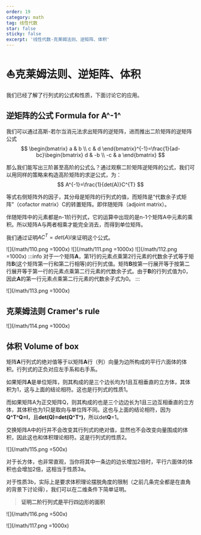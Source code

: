 ```yaml
---
order: 19
category: math
tag: 线性代数
star: false
sticky: false
excerpt: '线性代数-克莱姆法则、逆矩阵、体积'
---
```


# :boat:克莱姆法则、逆矩阵、体积

我们已经了解了行列式的公式和性质，下面讨论它的应用。

## 逆矩阵的公式 Formula for A^-1^

我们可以通过高斯-若尔当消元法求出矩阵的逆矩阵，进而推出二阶矩阵的逆矩阵公式
$$
\begin{bmatrix} a & b \\ c & d \end{bmatrix}^{-1}=\frac{1}{ad-bc}\begin{bmatrix} d & -b \\ -c & a \end{bmatrix}
$$

那么我们能写出三阶甚至高阶的公式么？通过观察二阶矩阵逆矩阵的公式，我们可以用同样的策略来构造高阶矩阵的求逆公式，为：
$$
A^{-1}=\frac{1}{det(A)}C^{T}
$$

等式右侧矩阵外的因子，其分母是矩阵的行列式的值，而矩阵是“代数余子式矩阵”（cofactor matrix）C的转置矩阵。即伴随矩阵（adjoint matrix）。

伴随矩阵中的元素都是n-1阶行列式，它的运算中出现的是n-1个矩阵A中元素的乘积。所以矩阵A与两者相乘才能完全消去，而得到单位矩阵。

我们通过证明$AC^{T}=det(A)I$来证明这个公式。

![](/math/110.png =1000x)
![](/math/111.png =1000x)
![](/math/112.png =1000x)
:::info
对于一个矩阵**A**，第1行的元素点乘第2行元素的代数余子式等于矩阵**B**(这个矩阵第一行和第二行相等)的行列式值。矩阵**B**按第一行展开等于按第二行展开等于第一行的元素点乘第二行元素的代数余子式。由于**B**的行列式值为0，因此**A**的第一行元素点乘第二行元素的代数余子式为0。
:::

![](/math/113.png =1000x)

## 克莱姆法则 Cramer's rule

![](/math/114.png =1000x)

## 体积 Volume of box

矩阵**A**行列式的绝对值等于以矩阵**A**行（列）向量为边所构成的平行六面体的体积。行列式的正负对应左手系和右手系。

如果矩阵**A**是单位矩阵，则其构成的是三个边长均为1且互相垂直的立方体，其体积为1，这与上面的结论相符。这也是行列式的性质1。

而如果矩阵A为正交矩阵Q，则其构成的也是三个边边长为1且三边互相垂直的立方体，其体积也为1只是取向与单位阵不同。这也与上面的结论相符，因为**Q^T^Q=I**，且**det(Q)=det(Q^T^)**，所以det**Q**=1。

交换矩阵A中的行并不会改变其行列式的绝对值，显然也不会改变向量围成的体积，因此这也和体积理论相符。这是行列式的性质2。

![](/math/115.png =500x)

对于长方体，也非常直观，当你将其中一条边的边长增加2倍时，平行六面体的体积也会增加2倍，这相当于性质3a。

对于性质3b，实际上是要求体积理论摆脱角度的限制（之前几条完全都是在直角的背景下讨论得），我们可以在二维条件下简单证明。

> **证明二阶行列式是平行四边形的面积**

![](/math/116.png =500x)

![](/math/117.png =1000x)